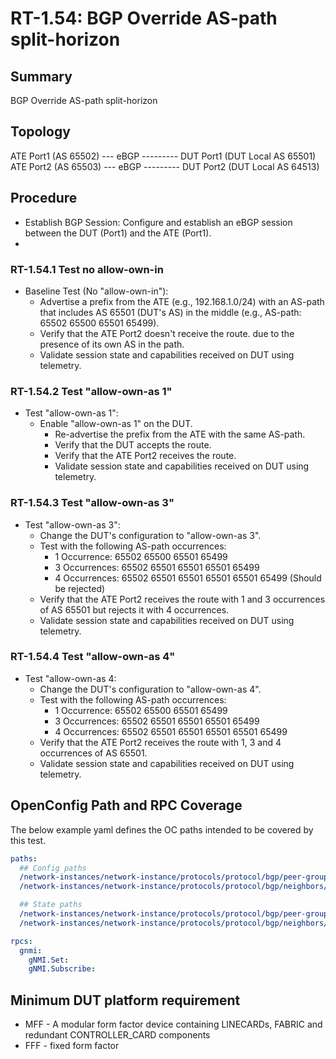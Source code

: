 # RT-1.54: BGP Override AS-path split-horizon

## Summary

BGP Override AS-path split-horizon

## Topology

ATE Port1 (AS 65502) --- eBGP --------- DUT Port1 (DUT Local AS 65501)
ATE Port2 (AS 65503) --- eBGP --------- DUT Port2 (DUT Local AS 64513)

## Procedure

*  Establish BGP Session: Configure and establish an eBGP session between the DUT (Port1) and the ATE (Port1).
*  
### RT-1.54.1  Test no allow-own-in
*  Baseline Test (No "allow-own-in"):
    *  Advertise a prefix from the ATE (e.g., 192.168.1.0/24) with an AS-path that includes AS 65501 (DUT's AS) in the middle (e.g., AS-path: 65502 65500 65501 65499).
    *  Verify that the ATE Port2 doesn't receive the route. due to the presence of its own AS in the path.
    *  Validate session state and capabilities received on DUT using telemetry.

### RT-1.54.2  Test "allow-own-as 1"
*  Test "allow-own-as 1":
    *  Enable "allow-own-as 1" on the DUT.
        *  Re-advertise the prefix from the ATE with the same AS-path.
        *  Verify that the DUT accepts the route.
        *  Verify that the ATE Port2 receives the route.
        *  Validate session state and capabilities received on DUT using telemetry.
### RT-1.54.3  Test "allow-own-as 3"
*  Test "allow-own-as 3":
    *  Change the DUT's configuration to "allow-own-as 3".
    *  Test with the following AS-path occurrences:
        *  1 Occurrence: 65502 65500 65501 65499
        *  3 Occurrences: 65502 65501 65501 65501 65499
        *  4 Occurrences: 65502 65501 65501 65501 65501 65499 (Should be rejected)
    *  Verify that the ATE Port2 receives the route with 1 and 3 occurrences of AS 65501 but rejects it with 4 occurrences.
    *  Validate session state and capabilities received on DUT using telemetry.
### RT-1.54.4  Test "allow-own-as 4"
*  Test "allow-own-as 4:
    *  Change the DUT's configuration to "allow-own-as 4".
    *  Test with the following AS-path occurrences:
        *  1 Occurrence: 65502 65500 65501 65499
        *  3 Occurrences: 65502 65501 65501 65501 65499
        *  4 Occurrences: 65502 65501 65501 65501 65501 65499
    *  Verify that the ATE Port2 receives the route with 1, 3 and 4 occurrences of AS 65501.
    *  Validate session state and capabilities received on DUT using telemetry.
 
## OpenConfig Path and RPC Coverage

The below example yaml defines the OC paths intended to be covered by this test.

```yaml
paths:
  ## Config paths
  /network-instances/network-instance/protocols/protocol/bgp/peer-groups/peer-group/as-path-options/config/allow-own-as:
  /network-instances/network-instance/protocols/protocol/bgp/neighbors/neighbor/as-path-options/config/allow-own-as:

  ## State paths
  /network-instances/network-instance/protocols/protocol/bgp/peer-groups/peer-group/as-path-options/state/allow-own-as:
  /network-instances/network-instance/protocols/protocol/bgp/neighbors/neighbor/as-path-options/state/allow-own-as:

rpcs:
  gnmi:
    gNMI.Set:
    gNMI.Subscribe:
```

## Minimum DUT platform requirement

* MFF - A modular form factor device containing LINECARDs, FABRIC and redundant CONTROLLER_CARD components
* FFF - fixed form factor
